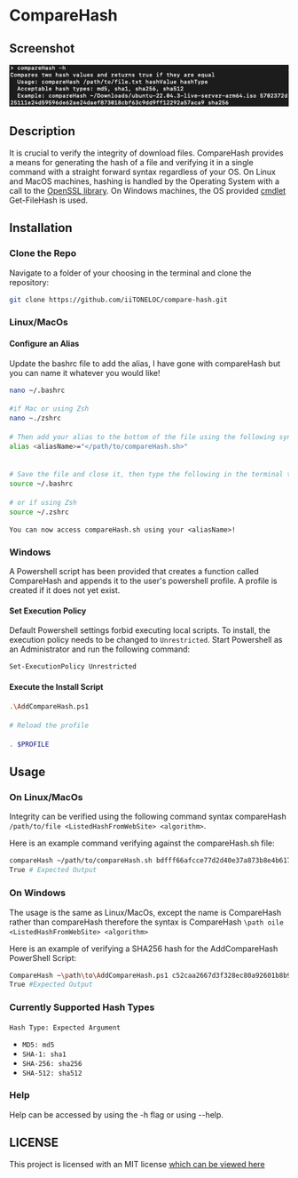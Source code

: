 # CompareHash

## Screenshot

![Screenshot](./assets/screenshot.png)

## Description

It is crucial to verify the integrity of download files. CompareHash provides a means for generating the hash of a file and verifying it in a single command with a straight forward syntax regardless of your OS. On Linux and MacOS machines, hashing is handled by the Operating System with a call to the [OpenSSL library](https://www.openssl.org/). On Windows machines, the OS provided [cmdlet](https://learn.microsoft.com/en-us/powershell/module/microsoft.powershell.utility/get-filehash?view=powershell-7.4) Get-FileHash is used.

## Installation

### Clone the Repo

Navigate to a folder of your choosing in the terminal and clone the repository:

```bash
git clone https://github.com/iiTONELOC/compare-hash.git
```

### Linux/MacOs

#### Configure an Alias

Update the bashrc file to add the alias, I have gone with compareHash but you can name it whatever you would like!

```bash
nano ~/.bashrc

#if Mac or using Zsh
nano ~./zshrc

# Then add your alias to the bottom of the file using the following syntax
alias <aliasName>="</path/to/compareHash.sh>"


# Save the file and close it, then type the following in the terminal to make the alias available in the current session
source ~/.bashrc

# or if using Zsh
source ~/.zshrc
```

`You can now access compareHash.sh using your <aliasName>!`

### Windows

A Powershell script has been provided that creates a function called CompareHash and appends it to the user's powershell profile. A profile is created if it does not yet exist.

#### Set Execution Policy

Default Powershell settings forbid executing local scripts. To install, the execution policy needs to be changed to `Unrestricted`. Start Powershell as an Administrator and run the following command:

```bash
Set-ExecutionPolicy Unrestricted
```

#### Execute the Install Script

```bash
.\AddCompareHash.ps1

# Reload the profile

. $PROFILE
```

## Usage

### On Linux/MacOs

Integrity can be verified using the following command syntax compareHash `/path/to/file <ListedHashFromWebSite> <algorithm>`.

Here is an example command verifying against the compareHash.sh file:

```bash
compareHash ~/path/to/compareHash.sh bdfff66afcce77d2d40e37a873b8e4b617e5d0f7cfb2aa9fc26b948f52429d93 sha256
True # Expected Output
```

### On Windows

The usage is the same as Linux/MacOs, except the name is CompareHash rather than compareHash therefore the syntax is CompareHash `\path	oile <ListedHashFromWebSite> <algorithm>`

Here is an example of verifying a SHA256 hash for the AddCompareHash PowerShell Script:

```bash
CompareHash ~\path\to\AddCompareHash.ps1 c52caa2667d3f328ec80a92601b8b97ffd48db5055ba7896ee01ed4ef4ff3d1e sha256
True #Expected Output
```

### Currently Supported Hash Types

`Hash Type: Expected Argument`

- `MD5: md5`
- `SHA-1: sha1`
- `SHA-256: sha256`
- `SHA-512: sha512`

### Help

Help can be accessed by using the -h flag or using --help.

## LICENSE

This project is licensed with an MIT license [which can be viewed here](./LICENSE)

